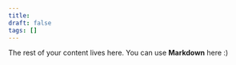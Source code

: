 ```yaml
---
title: 
draft: false
tags: []
---
```

 
The rest of your content lives here. You can use **Markdown** here :)